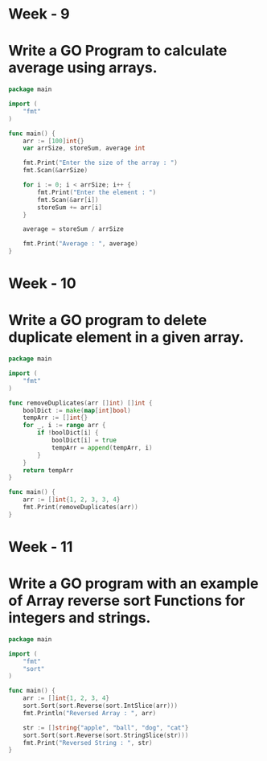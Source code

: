 # Week - 9

# Write a GO Program to calculate average using arrays.

```go
package main

import (
	"fmt"
)

func main() {
	arr := [100]int{}
	var arrSize, storeSum, average int

	fmt.Print("Enter the size of the array : ")
	fmt.Scan(&arrSize)

	for i := 0; i < arrSize; i++ {
		fmt.Print("Enter the element : ")
		fmt.Scan(&arr[i])
		storeSum += arr[i]
	}

	average = storeSum / arrSize

	fmt.Print("Average : ", average)
}
```


# Week - 10

# Write a GO program to delete duplicate element in a given array.

```go
package main

import (
	"fmt"
)

func removeDuplicates(arr []int) []int {
	boolDict := make(map[int]bool)
	tempArr := []int{}
	for _, i := range arr {
		if !boolDict[i] {
			boolDict[i] = true
			tempArr = append(tempArr, i)
		}
	}
	return tempArr
}

func main() {
	arr := []int{1, 2, 3, 3, 4}
	fmt.Print(removeDuplicates(arr))
}
```

# Week - 11

# Write a GO program with an example of Array reverse sort Functions for integers and strings.

```go
package main

import (
	"fmt"
	"sort"
)

func main() {
	arr := []int{1, 2, 3, 4}
	sort.Sort(sort.Reverse(sort.IntSlice(arr)))
	fmt.Println("Reversed Array : ", arr)

	str := []string{"apple", "ball", "dog", "cat"}
	sort.Sort(sort.Reverse(sort.StringSlice(str)))
	fmt.Print("Reversed String : ", str)
}
```
